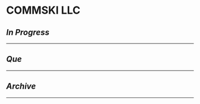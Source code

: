 # COMMSKI LLC

## *In Progress*

--------------------

## *Que*

-----------------------------------
## *Archive*

-----------------------------------


